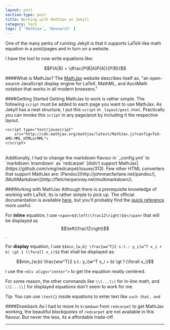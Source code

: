 ```yaml
---
layout: post
section-type: post
title: Working with MathJax on Jekyll
category: tech
tags: [ 'MathJax', 'Research' ]
---
```


One of the many perks of running Jekyll is that it supports LaTeX-like math equation in a post/pages and in turn on a website. 

I have the tool to now write equations like:<br/>
<div align="center">$$P(A|B) = \dfrac{P(B|A)P(A)}{P(B)}$$</div>

####What is MathJax?
The [MathJax](https://www.mathjax.org/) website describes itself as, "an open-source JavaScript display engine for LaTeX, MathML, and AsciiMath notation that works in all modern browsers."

####Getting Started 
Getting MathJax to work is rather simple. The following `script` must be added to each page you want to use MathJax. As Jekyll has a neat structure, I put this `script` in `_layout/post.html`. Practically you can invoke this `script` in any page/post by including it the respective layout.

~~~
<script type="text/javascript" 
    src="http://cdn.mathjax.org/mathjax/latest/MathJax.js?config=TeX-AMS-MML_HTMLorMML">
</script>
~~~

<br/>
Additionally, I had to change the markdown flavour in `_config.yml` to `markdown: kramdown` as `redcarpet` [didn't support MathJax](https://github.com/vmg/redcarpet/issues/313).  Few other HTML converters that support MathJax are: [Pandoc](http://johnmacfarlane.net/pandoc/), [MultiMarkdown](http://fletcherpenney.net/multimarkdown/).

###Working with MathJax
Although there is a prerequisite knowledge of working with LaTeX, its is rather simple to pick up. The official documentation is available [here](http://docs.mathjax.org/en/latest/#), but you'll probably find the [quick reference](http://meta.math.stackexchange.com/questions/5020/mathjax-basic-tutorial-and-quick-reference) more useful.    

For **inline** equation, I use `<span>$$\left(\frac12\right)$$</span>` that will be displayed as <span>$$\left(\frac12\right)$$</span>.

For **display** equation, I use `$$min_{w,b} \frac{ww^T}2 s.t.: y_i(w^T x_i + b) \gt 1 (\forall x_i)$$` that shall be displayed as: <br/>
<div align="center">$$min_{w,b} \frac{ww^T}2 s.t.: y_i(w^T x_i + b) \gt 1 (\forall x_i)$$ </div>

I use the `<div align="center">` to get the equation neatly centered.

For some reason, the other commands like  `\\(...\\)` for in-line math, and `\\[...\\]` for displayed equations don't seem to work for me. 

Tip: You can use `\text{}` inside equations to enter text like `such that, and`

####Drawback
As I had to move to `kramdown` from `redcarpet` to get MathJax working, the beautiful *blockquotes* of `redcarpet` are not available in this flavour. But never the less, its a affordable trade-off. <i class="fa fa-thumbs-up"></i>
<hr/>

